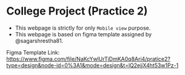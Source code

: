 # College Project (Practice 2)

- This webpage is strictly for only `Mobile view` purpose.
- This webpage is based on figma template assigned by @sagarshrestha81.

Figma Template Link: https://www.figma.com/file/NaKcYwlUrTjDmKA0q8Ari4/pratice2?type=design&node-id=0%3A1&mode=design&t=lQ2ejjX4ht53w1Pz-1
